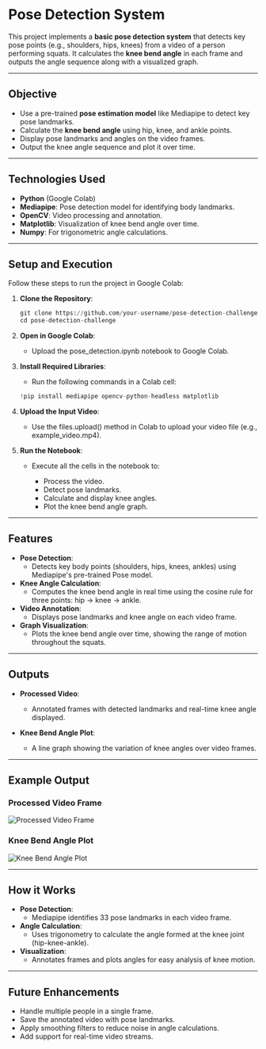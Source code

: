 # **Pose Detection System**

This project implements a **basic pose detection system** that detects key pose points (e.g., shoulders, hips, knees) from a video of a person performing squats. It calculates the **knee bend angle** in each frame and outputs the angle sequence along with a visualized graph.

---

## **Objective**
- Use a pre-trained **pose estimation model** like Mediapipe to detect key pose landmarks.
- Calculate the **knee bend angle** using hip, knee, and ankle points.
- Display pose landmarks and angles on the video frames.
- Output the knee angle sequence and plot it over time.

---

## **Technologies Used**
- **Python** (Google Colab)
- **Mediapipe**: Pose detection model for identifying body landmarks.
- **OpenCV**: Video processing and annotation.
- **Matplotlib**: Visualization of knee bend angle over time.
- **Numpy**: For trigonometric angle calculations.

---

## **Setup and Execution**

Follow these steps to run the project in Google Colab:

1. **Clone the Repository**:
   ```python
   git clone https://github.com/your-username/pose-detection-challenge.git
   cd pose-detection-challenge
   ```

2. **Open in Google Colab**:
   - Upload the pose_detection.ipynb notebook to Google Colab.

3. **Install Required Libraries**:
   - Run the following commands in a Colab cell:
     
    ```python
    !pip install mediapipe opencv-python-headless matplotlib
    ```
    
4. **Upload the Input Video**:
   - Use the files.upload() method in Colab to upload your video file (e.g., example_video.mp4).
  
5. **Run the Notebook**:
   - Execute all the cells in the notebook to:
  
     - Process the video.
     - Detect pose landmarks.
     - Calculate and display knee angles.
     - Plot the knee bend angle graph.

---

## **Features**

- **Pose Detection**:
   - Detects key body points (shoulders, hips, knees, ankles) using Mediapipe's pre-trained Pose model.
- **Knee Angle Calculation**:
   - Computes the knee bend angle in real time using the cosine rule for three points: hip → knee → ankle.
- **Video Annotation**:
   - Displays pose landmarks and knee angle on each video frame.
- **Graph Visualization**:
   - Plots the knee bend angle over time, showing the range of motion throughout the squats.

---
  
## **Outputs**

- **Processed Video**:
   - Annotated frames with detected landmarks and real-time knee angle displayed.

- **Knee Bend Angle Plot**:
   - A line graph showing the variation of knee angles over video frames.

---

## **Example Output**

### Processed Video Frame
![Processed Video Frame](assets/knee_angle_graph.png)

### Knee Bend Angle Plot
![Knee Bend Angle Plot](assets/knee_angle_graph.png)

---

## **How it Works**

- **Pose Detection**:
   - Mediapipe identifies 33 pose landmarks in each video frame.
- **Angle Calculation**:
   - Uses trigonometry to calculate the angle formed at the knee joint (hip-knee-ankle).
- **Visualization**:
   - Annotates frames and plots angles for easy analysis of knee motion.

---

## **Future Enhancements**
- Handle multiple people in a single frame.
- Save the annotated video with pose landmarks.
- Apply smoothing filters to reduce noise in angle calculations.
- Add support for real-time video streams.
